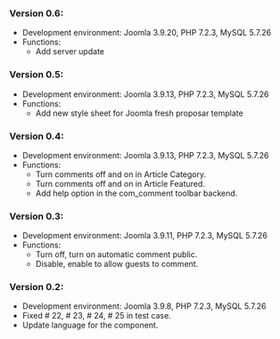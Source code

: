 ### Version 0.6:
- Development environment: Joomla 3.9.20, PHP 7.2.3, MySQL 5.7.26
- Functions:
     - Add server update

### Version 0.5:
- Development environment: Joomla 3.9.13, PHP 7.2.3, MySQL 5.7.26
- Functions:
     - Add new style sheet for Joomla fresh proposar template

### Version 0.4:
- Development environment: Joomla 3.9.13, PHP 7.2.3, MySQL 5.7.26
- Functions:
     - Turn comments off and on in Article Category.
     - Turn comments off and on in Article Featured.
     - Add help option in the com_comment toolbar backend.

### Version 0.3:
- Development environment: Joomla 3.9.11, PHP 7.2.3, MySQL 5.7.26
- Functions:
     - Turn off, turn on automatic comment public.
     - Disable, enable to allow guests to comment.

### Version 0.2:
- Development environment: Joomla 3.9.8, PHP 7.2.3, MySQL 5.7.26
- Fixed # 22, # 23, # 24, # 25 in test case.
- Update language for the component.
